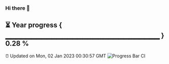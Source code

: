### Hi there 👋
⏳ Year progress { ▁▁▁▁▁▁▁▁▁▁▁▁▁▁▁▁▁▁▁▁▁▁▁▁▁▁▁▁▁▁ } 0.28 %
---
⏰ Updated on Mon, 02 Jan 2023 00:30:57 GMT
![Progress Bar CI](https://github.com/Moyi321/Moyi321/workflows/Progress%20Bar%20CI/badge.svg)
